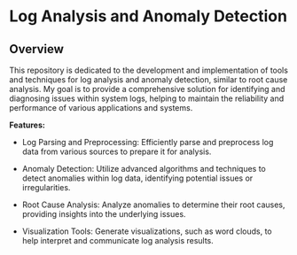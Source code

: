 # Log Analysis and Anomaly Detection
## Overview
This repository is dedicated to the development and implementation of tools and techniques for log analysis and anomaly detection, similar to root cause analysis. My  goal is to provide a comprehensive solution for identifying and diagnosing issues within system logs, helping to maintain the reliability and performance of various applications and systems.

**Features:**

- Log Parsing and Preprocessing: Efficiently parse and preprocess log data from various sources to prepare it for analysis.

- Anomaly Detection: Utilize advanced algorithms and techniques to detect anomalies within log data, identifying potential issues or irregularities.

- Root Cause Analysis: Analyze anomalies to determine their root causes, providing insights into the underlying issues.
- Visualization Tools: Generate visualizations, such as word clouds, to help interpret and communicate log analysis results.
